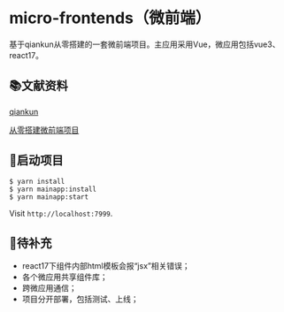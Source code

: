 # micro-frontends（微前端）

基于qiankun从零搭建的一套微前端项目。主应用采用Vue，微应用包括vue3、react17。

## 📚文献资料

[qiankun](https://qiankun.umijs.org/)

[从零搭建微前端项目](https://qiankun.umijs.org/)

## 🚗启动项目

```
$ yarn install
$ yarn mainapp:install
$ yarn mainapp:start
```

Visit `http://localhost:7999`.

## 💪待补充

- react17下组件内部html模板会报“jsx”相关错误；
- 各个微应用共享组件库；
- 跨微应用通信；
- 项目分开部署，包括测试、上线；
